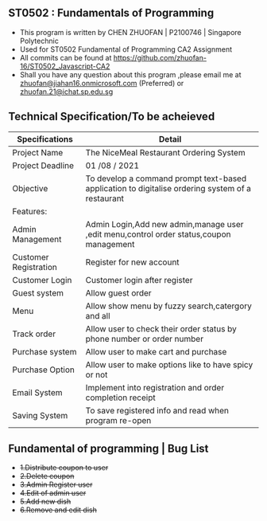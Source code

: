 ## ST0502 : Fundamentals of Programming
* This program is written by CHEN ZHUOFAN | P2100746 | Singapore Polytechnic
* Used for ST0502 Fundamental of Programming CA2 Assignment
* All commits can be found at https://github.com/zhuofan-16/ST0502_Javascript-CA2
* Shall you have any question about this program ,please email me at zhuofan@jiahan16.onmicrosoft.com (Preferred) or zhuofan.21@ichat.sp.edu.sg


## Technical Specification/To be acheieved

| Specifications | Detail                                                  |
| ------------------- | ------------------------------------------- |
| Project Name | The NiceMeal Restaurant Ordering System |
| Project Deadline | 01 /08 / 2021 |
| Objective | To develop a command prompt text-based application to digitalise ordering system of a restaurant |
| Features:
| Admin Management | Admin Login,Add new admin,manage user ,edit menu,control order status,coupon management |
| Customer Registration | Register for new account |
| Customer Login | Customer login after register |
| Guest system | Allow guest order |
| Menu | Allow show menu by fuzzy search,catergory and all |
| Track order | Allow user to check their order status by phone number or order number |
| Purchase system | Allow user to make cart and purchase |
| Purchase Option | Allow user to make options like to have spicy or not |
| Email System | Implement into registration and order completion receipt |
| Saving System | To save registered info and read when program re-open |

## Fundamental of programming | Bug List

* <strike>1.Distribute coupon to user</strike>
* <strike>2.Delete coupon </strike>
* <strike>3.Admin Register user </strike>
* <strike>4.Edit of admin user</strike>
* <strike>5.Add new dish</strike>
* <strike>6.Remove and edit dish</strike>
